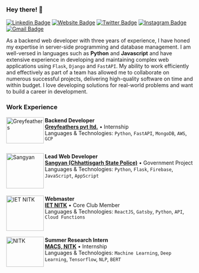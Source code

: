 ### Hey there! 👋
[![Linkedin Badge](https://img.shields.io/badge/-mbsaiaditya-blue?style=flat&logo=Linkedin&logoColor=white&link=https://www.linkedin.com/in/mbsaiaditya/)](https://www.linkedin.com/in/mbsaiaditya/)
[![Website Badge](https://img.shields.io/badge/-mbsaiaditya.in-47CCCC?style=flat&logo=Google-Chrome&logoColor=white&link=https://jessicalim.me)](https://mbsaiaditya.in)
[![Twitter Badge](https://img.shields.io/badge/-@mbsaiaditya-1ca0f1?style=flat&labelColor=1ca0f1&logo=twitter&logoColor=white&link=https://twitter.com/_jesslim)](https://twitter.com/mbsaiaditya)
[![Instagram Badge](https://img.shields.io/badge/-@mbsaiaditya-purple?style=flat&logo=instagram&logoColor=white&link=https://instagram.com/https://www.instagram.com/mbsaiaditya/)](https://instagram.com/mbsaiaditya)
[![Gmail Badge](https://img.shields.io/badge/-mbsaiaditya-c14438?style=flat&logo=Gmail&logoColor=white&link=mailto:jessicalim813@gmail.com)](mailto:mbsaiaditya@gmail.com)


As a backend web developer with three years of experience, I have honed my expertise in server-side programming and database management. I am well-versed in languages such as **Python** and **Javascript** and have extensive experience in developing and maintaining complex web applications using `Flask`, `Django` and `FastAPI`. My ability to work efficiently and effectively as part of a team has allowed me to collaborate on numerous successful projects, delivering high-quality software on time and within budget. I love developing solutions for real-world problems and want to build a career in development.

### Work Experience

[<img align="left" height="70px" width="100px" alt="Greyfeathers" src="https://github.com/MBSA-INFINITY/MBSA-INFINITY/assets/85332648/4f5592c4-2d9c-4a06-ad28-6b92e29b1103"/>](https://www.greyfeathers.in/)

**Backend Developer** \
[**Greyfeathers pvt ltd.**](https://www.kpn.com/) • Internship \
Languages & Technologies: `Python`, `FastAPI`, `MongoDB`, `AWS`, `GCP` \
<br/>

[<img align="left" height="94px" width="100px" alt="Sangyan" src="https://github.com/MBSA-INFINITY/MBSA-INFINITY/assets/85332648/ca59b28c-feb8-4f46-80cc-2d8a87cfdee8"/>](https://mbsaiaditya.in/)

**Lead Web Developer** \
[**Sangyan (Chhattisgarh State Police)**](https://mbsaiaditya.in/) • Government Project \
Languages & Technologies: `Python`, `Flask`, `Firebase`, `JavaScript`, `AppScript`

<br/>

[<img align="left" height="94px" width="100px" alt="IET NITK" src="https://github.com/MBSA-INFINITY/MBSA-INFINITY/assets/85332648/473ddfe0-0420-4c50-ad76-5908acf0b34a"/>](https://iet.nitk.ac.in/)

**Webmaster** \
[**IET NITK**](https://iet.nitk.ac.in/) • Core Club Member \
Languages & Technologies: `ReactJS`, `Gatsby`, `Python`, `API`, `Cloud Functions`

<br/>

[<img align="left" height="80px" width="100px" alt="NITK" src="https://github.com/MBSA-INFINITY/MBSA-INFINITY/assets/85332648/dcbab527-0601-4960-b6db-98a299f1e7c6"/>](https://macs.nitk.ac.in/)

**Summer Research Intern** \
[**MACS, NITK**](https://macs.nitk.ac.in/) • Internship \
Languages & Technologies: `Machine Learning`, `Deep Learning`, `Tensorflow`, `NLP`, `BERT` \
<br/>
<br/>


